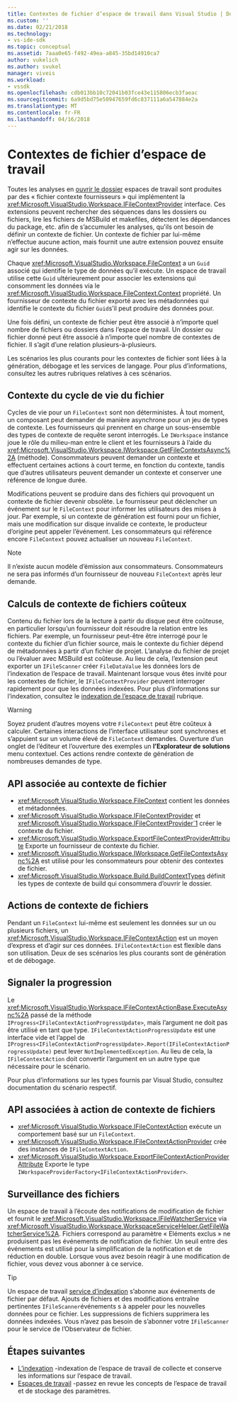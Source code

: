 ```yaml
---
title: Contextes de fichier d’espace de travail dans Visual Studio | Documents Microsoft
ms.custom: ''
ms.date: 02/21/2018
ms.technology:
- vs-ide-sdk
ms.topic: conceptual
ms.assetid: 7aaa0e65-f492-49ea-a845-35bd14910ca7
author: vukelich
ms.author: svukel
manager: viveis
ms.workload:
- vssdk
ms.openlocfilehash: cdb013bb10c72041b03fce43e115806ecb3faeac
ms.sourcegitcommit: 6a9d5bd75e50947659fd6c837111a6a547884e2a
ms.translationtype: MT
ms.contentlocale: fr-FR
ms.lasthandoff: 04/16/2018
---
```

# <a name="workspace-file-contexts"></a>Contextes de fichier d’espace de travail

Toutes les analyses en [ouvrir le dossier](../ide/develop-code-in-visual-studio-without-projects-or-solutions.md) espaces de travail sont produites par des « fichier contexte fournisseurs » qui implémentent la <xref:Microsoft.VisualStudio.Workspace.IFileContextProvider> interface. Ces extensions peuvent rechercher des séquences dans les dossiers ou fichiers, lire les fichiers de MSBuild et makefiles, détectent les dépendances du package, etc. afin de s’accumuler les analyses, qu'ils ont besoin de définir un contexte de fichier. Un contexte de fichier par lui-même n’effectue aucune action, mais fournit une autre extension pouvez ensuite agir sur les données.

Chaque <xref:Microsoft.VisualStudio.Workspace.FileContext> a un `Guid` associé qui identifie le type de données qu’il exécute. Un espace de travail utilise cette `Guid` ultérieurement pour associer les extensions qui consomment les données via le <xref:Microsoft.VisualStudio.Workspace.FileContext.Context> propriété. Un fournisseur de contexte du fichier exporté avec les métadonnées qui identifie le contexte du fichier `Guid`s’il peut produire des données pour.

Une fois défini, un contexte de fichier peut être associé à n’importe quel nombre de fichiers ou dossiers dans l’espace de travail. Un dossier ou fichier donné peut être associé à n’importe quel nombre de contextes de fichier. Il s’agit d’une relation plusieurs-à-plusieurs.

Les scénarios les plus courants pour les contextes de fichier sont liées à la génération, débogage et les services de langage. Pour plus d’informations, consultez les autres rubriques relatives à ces scénarios.

## <a name="file-context-lifecycle"></a>Contexte du cycle de vie du fichier

Cycles de vie pour un `FileContext` sont non déterministes. À tout moment, un composant peut demander de manière asynchrone pour un jeu de types de contexte. Les fournisseurs qui prennent en charge un sous-ensemble des types de contexte de requête seront interrogés. Le `IWorkspace` instance joue le rôle du milieu-man entre le client et les fournisseurs à l’aide du <xref:Microsoft.VisualStudio.Workspace.IWorkspace.GetFileContextsAsync%2A> (méthode). Consommateurs peuvent demander un contexte et effectuent certaines actions à court terme, en fonction du contexte, tandis que d’autres utilisateurs peuvent demander un contexte et conserver une référence de longue durée. 

Modifications peuvent se produire dans des fichiers qui provoquent un contexte de fichier devenir obsolète. Le fournisseur peut déclencher un événement sur le `FileContext` pour informer les utilisateurs des mises à jour. Par exemple, si un contexte de génération est fourni pour un fichier, mais une modification sur disque invalide ce contexte, le producteur d’origine peut appeler l’événement. Les consommateurs qui référence encore `FileContext` pouvez actualiser un nouveau `FileContext`.

>[!NOTE]
>Il n’existe aucun modèle d’émission aux consommateurs. Consommateurs ne sera pas informés d’un fournisseur de nouveau `FileContext` après leur demande.

## <a name="expensive-file-context-computations"></a>Calculs de contexte de fichiers coûteux

Contenu du fichier lors de la lecture à partir du disque peut être coûteuse, en particulier lorsqu’un fournisseur doit résoudre la relation entre les fichiers. Par exemple, un fournisseur peut-être être interrogé pour le contexte du fichier d’un fichier source, mais le contexte du fichier dépend de métadonnées à partir d’un fichier de projet. L’analyse du fichier de projet ou l’évaluer avec MSBuild est coûteuse. Au lieu de cela, l’extension peut exporter un `IFileScanner` créer `FileDataValue` les données lors de l’indexation de l’espace de travail. Maintenant lorsque vous êtes invité pour les contextes de fichier, le `IFileContextProvider` peuvent interroger rapidement pour que les données indexées. Pour plus d’informations sur l’indexation, consultez le [indexation de l’espace de travail](workspace-indexing.md) rubrique.

>[!WARNING]
>Soyez prudent d’autres moyens votre `FileContext` peut être coûteux à calculer. Certaines interactions de l’interface utilisateur sont synchrones et s’appuient sur un volume élevé de `FileContext` demandes. Ouverture d’un onglet de l’éditeur et l’ouverture des exemples un **l’Explorateur de solutions** menu contextuel. Ces actions rendre contexte de génération de nombreuses demandes de type.

## <a name="file-context-related-apis"></a>API associée au contexte de fichier

- <xref:Microsoft.VisualStudio.Workspace.FileContext> contient les données et métadonnées.
- <xref:Microsoft.VisualStudio.Workspace.IFileContextProvider> et <xref:Microsoft.VisualStudio.Workspace.IFileContextProvider`1> créer le contexte du fichier.
- <xref:Microsoft.VisualStudio.Workspace.ExportFileContextProviderAttribute> Exporte un fournisseur de contexte du fichier.
- <xref:Microsoft.VisualStudio.Workspace.IWorkspace.GetFileContextsAsync%2A> est utilisé pour les consommateurs pour obtenir des contextes de fichier.
- <xref:Microsoft.VisualStudio.Workspace.Build.BuildContextTypes> définit les types de contexte de build qui consommera d’ouvrir le dossier.

## <a name="file-context-actions"></a>Actions de contexte de fichiers

Pendant un `FileContext` lui-même est seulement les données sur un ou plusieurs fichiers, un <xref:Microsoft.VisualStudio.Workspace.IFileContextAction> est un moyen d’express et d’agir sur ces données. `IFileContextAction` est flexible dans son utilisation. Deux de ses scénarios les plus courants sont de génération et de débogage.

## <a name="reporting-progress"></a>Signaler la progression

Le <xref:Microsoft.VisualStudio.Workspace.IFileContextActionBase.ExecuteAsync%2A> passé de la méthode `IProgress<IFileContextActionProgressUpdate>`, mais l’argument ne doit pas être utilisé en tant que type. `IFileContextActionProgressUpdate` est une interface vide et l’appel de `IProgress<IFileContextActionProgressUpdate>.Report(IFileContextActionProgressUpdate)` peut lever `NotImplementedException`. Au lieu de cela, la `IFileContextAction` doit convertir l’argument en un autre type que nécessaire pour le scénario.

Pour plus d’informations sur les types fournis par Visual Studio, consultez documentation du scénario respectif.

## <a name="file-context-action-related-apis"></a>API associées à action de contexte de fichiers

- <xref:Microsoft.VisualStudio.Workspace.IFileContextAction> exécute un comportement basé sur un `FileContext`.
- <xref:Microsoft.VisualStudio.Workspace.IFileContextActionProvider> crée des instances de `IFileContextAction`.
- <xref:Microsoft.VisualStudio.Workspace.ExportFileContextActionProviderAttribute> Exporte le type `IWorkspaceProviderFactory<IFileContextActionProvider>`.

## <a name="file-watching"></a>Surveillance des fichiers

Un espace de travail à l’écoute des notifications de modification de fichier et fournit le <xref:Microsoft.VisualStudio.Workspace.IFileWatcherService> via <xref:Microsoft.VisualStudio.Workspace.WorkspaceServiceHelper.GetFileWatcherService%2A>. Fichiers correspond au paramètre « Eléments exclus » ne produisent pas les événements de notification de fichier. Un seuil entre des événements est utilisé pour la simplification de la notification et de réduction en double. Lorsque vous avez besoin réagir à une modification de fichier, vous devez vous abonner à ce service.

>[!TIP]
>Un espace de travail [service d’indexation](workspace-indexing.md) s’abonne aux événements de fichier par défaut. Ajouts de fichiers et des modifications entraîne pertinentes `IFileScanner`événements s à appeler pour les nouvelles données pour ce fichier. Les suppressions de fichiers supprimera les données indexées. Vous n’avez pas besoin de s’abonner votre `IFileScanner` pour le service de l’Observateur de fichier.

## <a name="next-steps"></a>Étapes suivantes

* [L’indexation](workspace-indexing.md) -indexation de l’espace de travail de collecte et conserve les informations sur l’espace de travail.
* [Espaces de travail](workspaces.md) -passez en revue les concepts de l’espace de travail et de stockage des paramètres.
